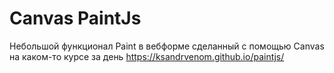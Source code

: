 Canvas PaintJs
==============

Небольшой функционал Paint в вебформе сделанный с помощью Canvas на каком-то курсе за день
https://ksandrvenom.github.io/paintjs/
